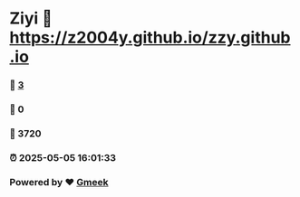 # Ziyi :link: https://z2004y.github.io/zzy.github.io 
### :page_facing_up: [3](https://z2004y.github.io/zzy.github.io/tag.html) 
### :speech_balloon: 0 
### :hibiscus: 3720 
### :alarm_clock: 2025-05-05 16:01:33 
### Powered by :heart: [Gmeek](https://github.com/Meekdai/Gmeek)
